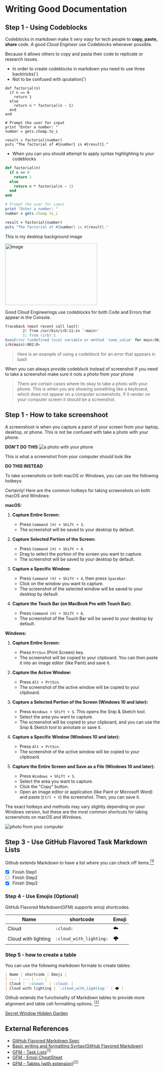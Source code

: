 # Writing Good Documentation

## Step 1 - Using Codeblocks

Codeblocks in markdown make it *very easy* for tech people to **copy, paste, share** code.
A good _Cloud Engineer_ use Codeblocks whenever possible.

Because it allows others to copy and pasta their code to replicate or research issues.

- In order to create codeblocks in markdown you need to use three backtricks(`)
- Not to be confused with qoutation(')

```
def factorial(n)
  if n == 0
    return 1
  else
    return n * factorial(n - 1)
  end
end

# Prompt the user for input
print "Enter a number: "
number = gets.chomp.to_i

result = factorial(number)
puts "The factorial of #{number} is #{result}."

```
- When you can you should attempt to apply syntax highlighting to your codeblocks
```ruby
def factorial(n)
  if n == 0
    return 1
  else
    return n * factorial(n - 1)
  end
end

# Prompt the user for input
print "Enter a number: "
number = gets.chomp.to_i

result = factorial(number)
puts "The factorial of #{number} is #{result}."

```
This is my desktop background image

<img src="https://github.com/BelleChiu/github-docs-examples/assets/49231741/3c4dcd84-1df5-4008-be5a-f485f91a0642" alt="Image" width="300" height="200">

Good Cloud Engineerings use codeblocks for both Code and Errors that appear in the Console.

```bash
Traceback (most recent call last):
        2: from /usr/bin/irb:11:in `<main>'
        1: from (irb):1
NameError (undefined local variable or method `some_value' for main:Object)
irb(main):002:0>
```
> Here is an example of using a codeblock for an error that appears in bash
>
> 
When you can always provide codeblock instead of screenshot
If you need to take a screenshot make sure it nots a photo from your phone

>There are certain cases where its okay to take a photo with your phone. This is when you are showing something like a keyboard, which does not appear on a computer screenshots. If it render on your computer screen it should be a screenshot.

## Step 1 - How to take screenshoot

A screenshoot is when you capture a parot of your screen from your laptop, desktop, or phone.
This is not be confused with take a photo with your phone.

**DON'T DO THIS**
![a photo with your phone](assets/photo_capture_from_phone.jpg)

This is what a screenshot from your computer should look like

**DO THIS INSTEAD**

To take screenshots on both macOS or Windows, you can use the following hotkeys:

Certainly! Here are the common hotkeys for taking screenshots on both macOS and Windows:

**macOS:**

1. **Capture Entire Screen:**
   - Press `Command (⌘) + Shift + 3`.
   - The screenshot will be saved to your desktop by default.

2. **Capture Selected Portion of the Screen:**
   - Press `Command (⌘) + Shift + 4`.
   - Drag to select the portion of the screen you want to capture.
   - The screenshot will be saved to your desktop by default.

3. **Capture a Specific Window:**
   - Press `Command (⌘) + Shift + 4`, then press `Spacebar`.
   - Click on the window you want to capture.
   - The screenshot of the selected window will be saved to your desktop by default.

4. **Capture the Touch Bar (on MacBook Pro with Touch Bar):**
   - Press `Command (⌘) + Shift + 6`.
   - The screenshot of the Touch Bar will be saved to your desktop by default.

**Windows:**

1. **Capture Entire Screen:**
   - Press `PrtScn` (Print Screen) key.
   - The screenshot will be copied to your clipboard. You can then paste it into an image editor (like Paint) and save it.

2. **Capture the Active Window:**
   - Press `Alt + PrtScn`.
   - The screenshot of the active window will be copied to your clipboard.

3. **Capture a Selected Portion of the Screen (Windows 10 and later):**
   - Press `Windows + Shift + S`. This opens the Snip & Sketch tool.
   - Select the area you want to capture.
   - The screenshot will be copied to your clipboard, and you can use the Snip & Sketch tool to annotate or save it.

4. **Capture a Specific Window (Windows 10 and later):**
   - Press `Alt + PrtScn`.
   - The screenshot of the active window will be copied to your clipboard.

5. **Capture the Entire Screen and Save as a File (Windows 10 and later):**
   - Press `Windows + Shift + S`.
   - Select the area you want to capture.
   - Click the "Copy" button.
   - Open an image editor or application (like Paint or Microsoft Word) and paste (`Ctrl + V`) the screenshot. Then, you can save it.

The exact hotkeys and methods may vary slightly depending on your Windows version, but these are the most common shortcuts for taking screenshots on macOS and Windows.

![photo from your computer](assets/screenshot_from_your_computer.png)


## Step 3 - Use GitHub Flavored Task Markdown Lists

Github extends Markdown to have a list where you can check off items.[<sup>[1]</sup>](#external-references)

- [x] Finish Step1
- [ ] Finish Step2
- [x] Finish Step3

### Step 4 - Use Emojis (Optional)

GitHub Flavored Markdown(GFM) supports emoji shortcodes.

| Name | shortcode | Emoji |
| --- | --- | --- |
| Cloud | `:cloud:` | :cloud: |
| Cloud with lighting | `:cloud_with_lighting:` | 🌩️ |

### Step 5 - how to create a table

You can use the following markdown formate to create tables: 

```md
| Name | shortcode | Emoji |
| --- | --- | --- |
| Cloud | `:cloud:` | :cloud: |
| Cloud with lighting | `:cloud_with_lighting:` | 🌩️ |


```
Github extends the functionality of Markdown tables to provide more alignment and table cell formatting options. [<sup>[2]</sup>](#external-references)

[Secret Window Hidden Garden](secret-window/hidden-graden.png)


## External References

- [GitHub Flavored Markdown Spec](https://github.github.com/gfm/)
- [Basic writing and formatting Syntax(GitHub Flavored Markdown)](https://docs.github.com/en/get-started/writing-on-github/getting-started-with-writing-and-formatting-on-github/basic-writing-and-formatting-syntax)
- [GFM - Task Lists](https://docs.github.com/en/get-started/writing-on-github/getting-started-with-writing-and-formatting-on-github/basic-writing-and-formatting-syntax#task-lists)<sup>[1]</sup>
- [GFM - Emoji CheatSheet](https://github.com/ikatyang/emoji-cheat-sheet)
- [GFM - Tables (with extension)](https://github.github.com/gfm/#tables-extension-)<sup>[2]</sup>
